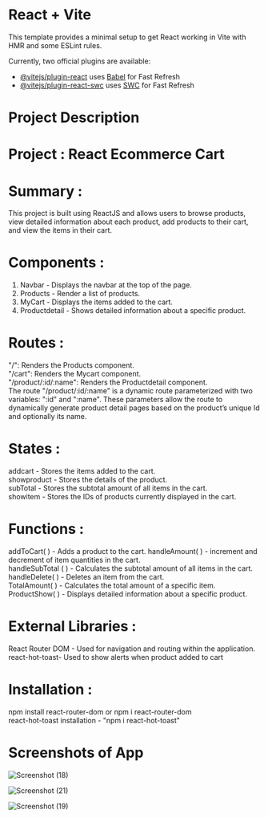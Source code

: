 # React + Vite


This template provides a minimal setup to get React working in Vite with HMR and some ESLint rules.

Currently, two official plugins are available:

- [@vitejs/plugin-react](https://github.com/vitejs/vite-plugin-react/blob/main/packages/plugin-react/README.md) uses [Babel](https://babeljs.io/) for Fast Refresh
- [@vitejs/plugin-react-swc](https://github.com/vitejs/vite-plugin-react-swc) uses [SWC](https://swc.rs/) for Fast Refresh
# Project Description


# Project : React Ecommerce Cart

# Summary :
This project is built using ReactJS and allows users to browse products, view detailed information about each product, add products to their cart, and view the items in their cart.

# Components : 
1. Navbar - Displays the navbar at the top of the page.  
2. Products - Render a list of products.  
3. MyCart -  Displays the items added to the cart.  
4. Productdetail - Shows detailed information about a specific product.  

# Routes :
"/": Renders the Products component.  
"/cart": Renders the Mycart component.  
"/product/:id/:name": Renders the Productdetail component.   
The route "/product/:id/:name" is a dynamic route parameterized with two variables: ":id" and ":name". These parameters allow the route to dynamically generate product detail pages based on the product’s unique Id and optionally its name.

# States : 
addcart - Stores the items added to the cart.  
showproduct - Stores the details of the product.  
subTotal - Stores the subtotal amount of all items in the cart.  
showitem - Stores the IDs of products currently displayed in the cart.  

# Functions :
addToCart( ) - Adds a product to the cart. 
handleAmount( ) -  increment and decrement of item quantities in the cart.  
handleSubTotal ( ) - Calculates the subtotal amount of all items in the cart.  
handleDelete( ) -  Deletes an item from the cart.  
TotalAmount( ) -  Calculates the total amount of a specific item.  
ProductShow( ) - Displays detailed information about a specific product.  

# External Libraries : 
React Router DOM - Used for navigation and routing within the application.  
react-hot-toast- Used to show alerts when product added to cart

# Installation : 
npm install react-router-dom   or npm i react-router-dom  
react-hot-toast installation - "npm i react-hot-toast"

# Screenshots of App






![Screenshot (18)](https://github.com/Dreamer122/Ecommerce-add-cart/assets/126068795/e2a28e8b-ee09-47fa-a431-39692add0a65)

![Screenshot (21)](https://github.com/Dreamer122/Ecommerce-add-cart/assets/126068795/3088f49d-7833-4158-8a8a-eba9ad72368a)

![Screenshot (19)](https://github.com/Dreamer122/Ecommerce-add-cart/assets/126068795/22f10183-9199-4252-8799-edaabb15a1ca)

